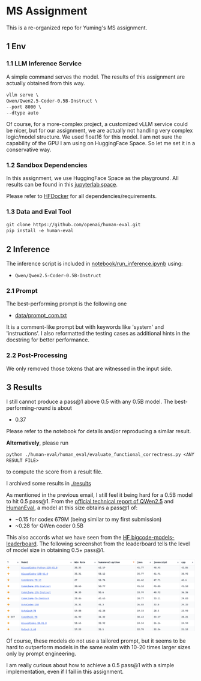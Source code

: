 # MS Assignment

This is a re-organized repo for Yuming's MS assignment.

## 1 Env
### 1.1 LLM Inference Service

A simple command serves the model. The results of this assignment are actually obtained from this way.
```
vllm serve \
Qwen/Qwen2.5-Coder-0.5B-Instruct \
--port 8000 \
--dtype auto
```
Of course, for a more-complex project, a customized vLLM service could be nicer, but for our assignment, we are actually not handling very complex logic/model structure. We used float16 for this model. I am not sure the capability of the GPU I am using on HuggingFace Space. So let me set it in a conservative way.

### 1.2 Sandbox Dependencies
In this assignment, we use HuggingFace Space as the playground. All results can be found in this [jupyterlab space](https://huggingface.co/spaces/ymcidence/OperationMS).

Please refer to [HFDocker](./HFDocker) for all dependencies/requirements.

### 1.3 Data and Eval Tool
```
git clone https://github.com/openai/human-eval.git
pip install -e human-eval
```
## 2 Inference
The inference script is included in [notebook/run_inference.ipynb](notebook/run_inference.ipynb) using:
* `Qwen/Qwen2.5-Coder-0.5B-Instruct`

### 2.1 Prompt
The best-performing prompt is the following one
*  [data/prompt_com.txt](data/prompt_com.txt)

It is a comment-like prompt but with keywords like 'system' and 'instructions'.
I also reformatted the testing cases as additional hints in the docstring for better performance.

### 2.2 Post-Processing

We only removed those tokens that are witnessed in the input side.

## 3 Results

I still cannot produce a pass@1 above 0.5 with any 0.5B model. The best-performing-round is about
* 0.37

Please refer to the notebook for details and/or reproducing a similar result.

**Alternatively**, please run 
```
python ./human-eval/human_eval/evaluate_functional_correctness.py <ANY RESULT FILE>
```
to compute the score from a result file.

I archived some results in [./results](results/)

As mentioned in the previous email, I still feel it being hard for a 0.5B model to hit 0.5 pass@1. From the [official technical report of QWen2.5](https://arxiv.org/abs/2409.12186) and [HumanEval](https://arxiv.org/pdf/2107.03374), a model at this size obtains a pass@1 of:
* ~0.15 for codex 679M (being similar to my first submission)
* ~0.28 for QWen coder 0.5B 

This also accords what we have seen from the [HF bigcode-models-leaderboard](https://huggingface.co/spaces/bigcode/bigcode-models-leaderboard). 
The following screenshot from the leaderboard tells the level of model size in obtaining 0.5+ pass@1.

![](results/hf.png)

Of course, these models do not use a tailored prompt, but it seems to be hard to outperform models in the same realm with 10-20 times larger sizes only by prompt engineering.

I am really curious about how to achieve a 0.5 pass@1 with a simple implementation, even if I fail in this assignment.
